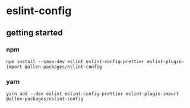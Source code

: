 # eslint-config

## getting started

### npm

`npm install --save-dev eslint eslint-config-prettier eslint-plugin-import @allen-packages/eslint-config`

### yarn

`yarn add --dev eslint eslint-config-prettier eslint-plugin-import @allen-packages/eslint-config`
